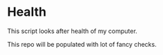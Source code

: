 # Health
This script looks after health of my computer.

This repo will be populated with lot of fancy checks.

